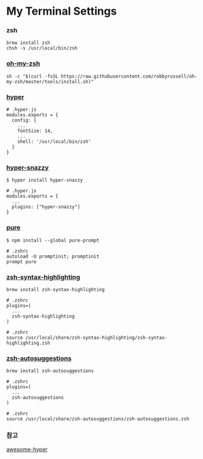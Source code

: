 # My Terminal Settings
### zsh
```
brew install zsh
chsh -s /usr/local/bin/zsh
```

### [oh-my-zsh](https://github.com/robbyrussell/oh-my-zsh) 
`sh -c "$(curl -fsSL https://raw.githubusercontent.com/robbyrussell/oh-my-zsh/master/tools/install.sh)"`

### [hyper](https://hyper.is/)
```
# .hyper.js
modules.exports = {
  config: {
    ...
    fontSize: 14,
    ...
    shell: '/usr/local/bin/zsh'
  }
}
```

### [hyper-snazzy](https://github.com/sindresorhus/hyper-snazzy)
`$ hyper install hyper-snazzy`
```
# .hyper.js
modules.exports = {
  ...
  plugins: ["hyper-snazzy"]
}
```

### [pure](https://github.com/sindresorhus/pure)
`$ npm install --global pure-prompt`
```
# .zshrc
autoload -U promptinit; promptinit
prompt pure
```

### [zsh-syntax-highlighting](https://github.com/zsh-users/zsh-syntax-highlighting) 
`brew install zsh-syntax-highlighting`
```
# .zshrc
plugins=(
  ...
  zsh-syntax-highlighting
)
```
```
# .zshrc
source /usr/local/share/zsh-syntax-highlighting/zsh-syntax-highlighting.zsh
```

### [zsh-autosuggestions](https://github.com/zsh-users/zsh-autosuggestions)
`brew install zsh-autosuggestions`
```
# .zshrc
plugins=(
  ...
  zsh-autosuggestions
)
```
```
# .zshrc
source /usr/local/share/zsh-autosuggestions/zsh-autosuggestions.zsh
```

### 참고
[awesome-hyper](https://github.com/bnb/awesome-hyper)
